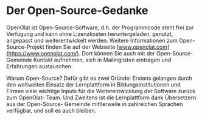 # Der Open-Source-Gedanke

OpenOlat ist Open-Source-Software, d.h. der Programmcode steht frei zur
Verfügung und kann ohne Lizenzkosten heruntergeladen, genutzt, angepasst und
weiterentwickelt werden. Weitere Informationen zum Open-Source-Projekt finden
Sie auf der Webseite [www.openolat.com](https://www.openolat.com/). Dort können
Sie auch mit der Open-Source-Gemeinde Kontakt aufnehmen, sich in Mailinglisten
eintragen und Erfahrungen austauschen.

Warum Open-Source? Dafür gibt es zwei Gründe: Erstens gelangen durch den
weltweiten Einsatz der Lernplattform in Bildungsinstitutionen und Firmen viele
wichtige Inputs für die Weiterentwicklung der Software zurück zum OpenOlat-
Team. Und Zweitens ist die Lernplattform dank Übersetzern aus der Open-Source-
Gemeinde mittlerweile in zahlreichen Sprachen verfügbar, und soll es auch
bleiben.

